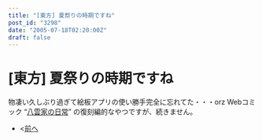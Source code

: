 ```yaml
---
title: "[東方] 夏祭りの時期ですね"
post_id: "3298"
date: "2005-07-18T02:20:00Z"
draft: false
---
```


# [東方] 夏祭りの時期ですね

物凄い久しぶり過ぎて絵板アプリの使い勝手完全に忘れてた・・・orz Webコミック “[八雲家の日常](/tag/yakumo-family?order=ASC)” の復刻編的なやつですが、続きません。 

  * <[前へ](/3155)
